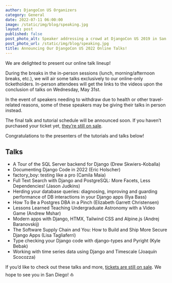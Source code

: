 ```yaml
---
author: DjangoCon US Organizers
category: General
date: 2022-07-11 06:00:00
image: /static/img/blog/speaking.jpg
layout: post
published: false
post_photo_alt: Speaker addressing a crowd at DjangoCon US 2019 in San Diego
post_photo_url: /static/img/blog/speaking.jpg
title: Announcing Our DjangoCon US 2022 Online Talks!
---
```


We are delighted to present our online talk lineup!

During the breaks in the in-person sessions (lunch, morning/afternoon breaks, etc.), we will air some talks exclusively to our online-only ticketholders. In-person attendees will get the links to the videos upon the conclusion of talks on Wednesday, May 31st.

In the event of speakers needing to withdraw due to health or other travel-related reasons, some of these speakers may be giving their talks in person instead.

The final talk and tutorial schedule will be announced soon. If you haven’t purchased your ticket yet, [they’re still on sale]({{site.ticket_link}}).

Congratulations to the presenters of the tutorials and talks below!

## Talks

- A Tour of the SQL Server backend for Django (Drew Skwiers-Koballa)
- Documenting Django Code in 2022 (Eric Holscher)
- factory_boy: testing like a pro (Camila Maia)
- Full Text Search with Django and PostgreSQL: More Facets, Less Dependencies! (Jason Judkins)
- Herding your database queries: diagnosing, improving and guarding performance of DB interactions in your Django apps (Ilya Bass)
- How To Be a Postgres DBA in a Pinch (Elizabeth Garrett Christensen)
- Lessons Learned Teaching Undergraduate Astronomy with a Video Game (Andrew Mshar)
- Modern apps with Django, HTMX, Tailwind CSS and Alpine.js (Andrej Baranovskij)
- The Software Supply Chain and You: How to Build and Ship More Secure Django Apps (Lisa Tagliaferri)
- Type checking your Django code with django-types and Pyright (Kyle Bebak)
- Working with time series data using Django and Timescale (Joaquín Scocozza)

If you’d like to check out these talks and more, [tickets are still on sale]({{site.ticket_link}}). We hope to see you in San Diego! ⛵
